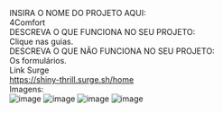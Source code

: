 INSIRA O NOME DO PROJETO AQUI: <br>
4Comfort <br>
DESCREVA O QUE FUNCIONA NO SEU PROJETO: <br>
Clique nas guias. <br>
DESCREVA O QUE NÃO FUNCIONA NO SEU PROJETO: <br>
Os formulários. <br>
Link Surge <br>
https://shiny-thrill.surge.sh/home <br>
Imagens: <br>
![image](https://user-images.githubusercontent.com/89053281/150617702-3cd21031-ae27-49ea-a782-50e91ca25abf.png)
![image](https://user-images.githubusercontent.com/89053281/150617722-201071b1-3449-4b27-9077-09301af0c878.png)
![image](https://user-images.githubusercontent.com/89053281/150617735-61075eb1-4093-48c0-ac8a-9d97be58bb90.png)
![image](https://user-images.githubusercontent.com/89053281/150617746-61a9d836-9ca8-4444-960a-eab306073496.png)
